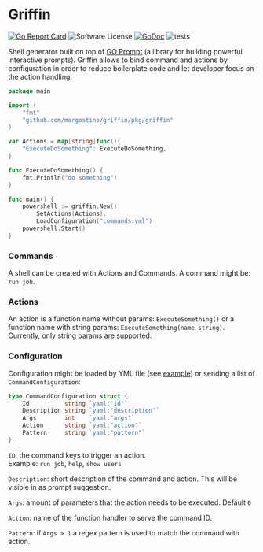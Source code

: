 # Griffin

[![Go Report Card](https://goreportcard.com/badge/github.com/margostino/griffin)](https://goreportcard.com/report/github.com/margostino/griffin)
![Software License](https://img.shields.io/badge/license-MIT-brightgreen.svg?style=flat-square)
[![GoDoc](https://godoc.org/github.com/margostino/griffin?status.svg)](https://godoc.org/github.com/margostino/griffin)
![tests](https://github.com/margostino/griffin/workflows/tests/badge.svg)

Shell generator built on top of [GO Prompt](https://github.com/c-bata/go-prompt) (a library for building powerful
interactive prompts). Griffin allows to bind command and actions by configuration in order to reduce boilerplate code
and let developer focus on the action handling.

```go
package main

import (
	"fmt"
	"github.com/margostino/griffin/pkg/griffin"
)

var Actions = map[string]func(){
	"ExecuteDoSomething": ExecuteDoSomething,
}

func ExecuteDoSomething() {
	fmt.Println("do something")
}

func main() {
	powershell := griffin.New().
		SetActions(Actions).
		LoadConfiguration("commands.yml")
	powershell.Start()
}
```

### Commands

A shell can be created with Actions and Commands. A command might be: `run job`.

### Actions

An action is a function name without params: `ExecuteSomething()` or a function name with string
params: `ExecuteSomething(name string)`. Currently, only string params are supported.

### Configuration

Configuration might be loaded by YML file (see [example](./example/config/commands.yml)) or sending a list
of `CommandConfiguration`:

```go
type CommandConfiguration struct {
    Id          string `yaml:"id"`
    Description string `yaml:"description"`
    Args        int    `yaml:"args"`
    Action      string `yaml:"action"`
    Pattern     string `yaml:"pattern"`
}
```

`ID`: the command keys to trigger an action.  
Example: `run job`, `help`, `show users`

`Description`: short description of the command and action. This will be visible in as prompt suggestion.

`Args`: amount of parameters that the action needs to be executed. Default `0`

`Action`: name of the function handler to serve the command ID.

`Pattern`: if `Args > 1` a regex pattern is used to match the command with action.

